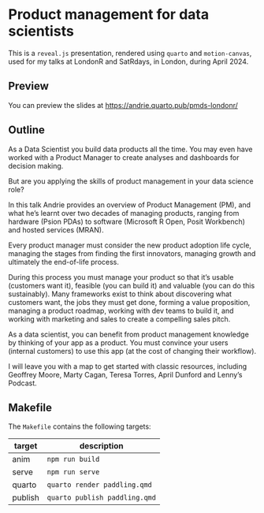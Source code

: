 

# Product management for data scientists

This is a `reveal.js` presentation, rendered using `quarto` and
`motion-canvas`, used for my talks at LondonR and SatRdays, in London,
during April 2024.

## Preview

You can preview the slides at https://andrie.quarto.pub/pmds-londonr/

## Outline

As a Data Scientist you build data products all the time. You may even
have worked with a Product Manager to create analyses and dashboards for
decision making.

But are you applying the skills of product management in your data
science role?

In this talk Andrie provides an overview of Product Management (PM), and
what he’s learnt over two decades of managing products, ranging from
hardware (Psion PDAs) to software (Microsoft R Open, Posit Workbench)
and hosted services (MRAN).

Every product manager must consider the new product adoption life cycle,
managing the stages from finding the first innovators, managing growth
and ultimately the end-of-life process.

During this process you must manage your product so that it’s usable
(customers want it), feasible (you can build it) and valuable (you can
do this sustainably). Many frameworks exist to think about discovering
what customers want, the jobs they must get done, forming a value
proposition, managing a product roadmap, working with dev teams to build
it, and working with marketing and sales to create a compelling sales
pitch.

As a data scientist, you can benefit from product management knowledge
by thinking of your app as a product. You must convince your users
(internal customers) to use this app (at the cost of changing their
workflow).

I will leave you with a map to get started with classic resources,
including Geoffrey Moore, Marty Cagan, Teresa Torres, April Dunford and
Lenny’s Podcast.

## Makefile

The `Makefile` contains the following targets:

| target  | description                   |
|---------|-------------------------------|
| anim    | `npm run build`               |
| serve   | `npm run serve`               |
| quarto  | `quarto render paddling.qmd`  |
| publish | `quarto publish paddling.qmd` |
